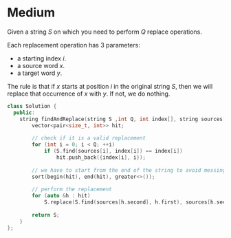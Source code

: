 # Medium

Given a string $S$ on which you need to perform $Q$ replace operations.

Each replacement operation has $3$ parameters:

- a starting index $i$.
- a source word $x$.
- a target word $y$.

The rule is that if $x$ starts at position $i$ in the original string $S$, then we will replace that occurrence of $x$ with $y$. If not, we do nothing.

```cpp
class Solution {
  public:
    string findAndReplace(string S ,int Q, int index[], string sources[], string targets[]) {
        vector<pair<size_t, int>> hit;
        
        // check if it is a valid replacement
        for (int i = 0; i < Q; ++i)
            if (S.find(sources[i], index[i]) == index[i])
                hit.push_back({index[i], i});
        
        // we have to start from the end of the string to avoid messing the index.
        sort(begin(hit), end(hit), greater<>());
        
        // perform the replacement
        for (auto &h : hit)
            S.replace(S.find(sources[h.second], h.first), sources[h.second].size(), targets[h.second]);
        
        return S;
    }
};
```
